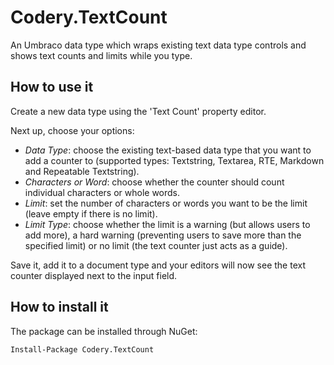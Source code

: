Codery.TextCount
=====================
An Umbraco data type which wraps existing text data type controls and shows text counts and limits while you type. 

How to use it
-------------
Create a new data type using the 'Text Count' property editor.

Next up, choose your options:

- _Data Type_: choose the existing text-based data type that you want to add a counter to (supported types: Textstring, Textarea, RTE, Markdown and Repeatable Textstring).
- _Characters or Word_: choose whether the counter should count individual characters or whole words.
- _Limit_: set the number of characters or words you want to be the limit (leave empty if there is no limit).
- _Limit Type_: choose whether the limit is a warning (but allows users to add more), a hard warning (preventing users to save more than the specified limit) or no limit (the text counter just acts as a guide).

Save it, add it to a document type and your editors will now see the text counter displayed next to the input field.

How to install it
-----------------
The package can be installed through NuGet:
```
Install-Package Codery.TextCount 
```
